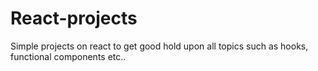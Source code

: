 # React-projects

Simple projects on react to get good hold upon all topics such as hooks, functional components etc..
